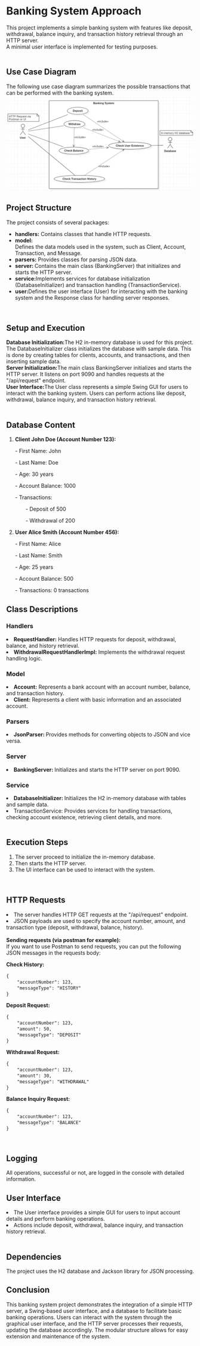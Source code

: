 <h1>Banking System Approach</h1>

This project implements a simple banking system with features like deposit, withdrawal, balance inquiry, and transaction history retrieval through an HTTP server.
<br>
A minimal user interface is implemented for testing purposes.
<br>
<br>

<h2>Use Case Diagram</h2>
The following use case diagram summarizes the possible transactions that can be performed with the banking system.<br>
<img src="banking-system-usecase.png"></img>
<br>



<h2>Project Structure</h2>
The project consists of several packages:
<ul>
    <li><b>handlers:</b> Contains classes that handle HTTP requests.</li>
    <li><b>model:</b></li> Defines the data models used in the system, such as Client, Account, Transaction, and Message.
    <li><b>parsers:</b> Provides classes for parsing JSON data.</li>
    <li><b>server: </b>Contains the main class (BankingServer) that initializes and starts the HTTP server.</li>
    <li><b>service:</b>Implements services for database initialization (DatabaseInitializer) and transaction handling (TransactionService).</li>
<li><b>user:</b>Defines the user interface (User) for interacting with the banking system and the Response class for handling server responses.</li>
</ul>
<br>

<h2>Setup and Execution</h2>
<b>Database Initialization:</b>The H2 in-memory database is used for this project. The DatabaseInitializer class initializes the database with sample data. This is done by creating tables for clients, accounts, and transactions, and then inserting sample data.<br>
<b>Server Initialization:</b>The main class BankingServer initializes and starts the HTTP server. It listens on port 9090 and handles requests at the "/api/request" endpoint.<br>
<b>User Interface:</b>The User class represents a simple Swing GUI for users to interact with the banking system. Users can perform actions like deposit, withdrawal, balance inquiry, and transaction history retrieval.<br>
<br>

<h2>Database Content</h2>
<ol>
    <li><b>Client John Doe (Account Number 123):</b>
        <p>- First Name: John</p>
        <p>- Last Name: Doe</p>
        <p>- Age: 30 years</p>
        <p>- Account Balance: 1000</p>
        <p>- Transactions:</p>
        <p>&emsp;&emsp;- Deposit of 500</p>
        <p>&emsp;&emsp;- Withdrawal of 200</p>
    </li>
    <li><b>User Alice Smith (Account Number 456):</b>
        <p>- First Name: Alice</p>
        <p>- Last Name: Smith</p>
        <p>- Age: 25 years</p>
        <p>- Account Balance: 500</p>
        <p>- Transactions: 0 transactions</p>
    </li>
</ol>



<h2>Class Descriptions</h2>
<h3>Handlers</h3>
<li><b>RequestHandler:</b> Handles HTTP requests for deposit, withdrawal, balance, and history retrieval.</li>
<li><b>WithdrawalRequestHandlerImpl:</b> Implements the withdrawal request handling logic.</li>

<h3>Model</h3>
<li><b>Account:</b> Represents a bank account with an account number, balance, and transaction history.</li>
<li><b>Client:</b> Represents a client with basic information and an associated account.
</li>
<h3>Parsers</h3>
<li><b>JsonParser: </b> Provides methods for converting objects to JSON and vice versa.</li>
<h3>Server</h3>
<li><b>BankingServer: </b> Initializes and starts the HTTP server on port 9090.</li>
<h3>Service</h3>
<li><b>DatabaseInitializer: </b>Initializes the H2 in-memory database with tables and sample data.</li>
<li>TransactionService: <b></b>Provides services for handling transactions, checking account existence, retrieving client details, and more.</li>
<br>


<h2>Execution Steps</h2>
<ol>
    <li>The server proceed to initialize the in-memory database.</li>
    <li>Then starts the HTTP server.</li>
    <li>The UI interface can be used to interact with the system.
</li>
</ol>
<br>

<h2>HTTP Requests</h2>
<li>The server handles HTTP GET requests at the "/api/request" endpoint.</li>
<li>JSON payloads are used to specify the account number, amount, and transaction type (deposit, withdrawal, balance, history).</li>
<br><b>Sending requests (via postman for example):</b><br>
If you want to use Postman to send requests, you can put the following JSON messages in the requests body:

<b>Check History:</b>

```
{
    "accountNumber": 123,
    "messageType": "HISTORY"
}
```

<b>Deposit Request:</b>

```
{
    "accountNumber": 123,
    "amount": 50,
    "messageType": "DEPOSIT"
}
```

<b>Withdrawal Request:</b>

```
{
    "accountNumber": 123,
    "amount": 30,
    "messageType": "WITHDRAWAL"
}
```

<b>Balance Inquiry Request:</b>

```
{
    "accountNumber": 123,
    "messageType": "BALANCE"
}
```

<br>

<h2>Logging</h2>
All operations, successful or not, are logged in the console with detailed information.
<br>

<h2>User Interface</h2>
<li>The User interface provides a simple GUI for users to input account details and perform banking operations.</li>
<li>Actions include deposit, withdrawal, balance inquiry, and transaction history retrieval.</li>
<br>

<h2>Dependencies</h2>
The project uses the H2 database and Jackson library for JSON processing.

<h2>Conclusion</h2>
This banking system project demonstrates the integration of a simple HTTP server, a Swing-based user interface, and a database to facilitate basic banking operations. Users can interact with the system through the graphical user interface, and the HTTP server processes their requests, updating the database accordingly. The modular structure allows for easy extension and maintenance of the system.











